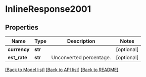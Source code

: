 # InlineResponse2001

## Properties
Name | Type | Description | Notes
------------ | ------------- | ------------- | -------------
**currency** | **str** |  | [optional] 
**est_rate** | **str** | Unconverted percentage. | [optional] 

[[Back to Model list]](../README.md#documentation-for-models) [[Back to API list]](../README.md#documentation-for-api-endpoints) [[Back to README]](../README.md)


